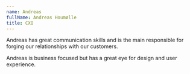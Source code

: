 ```yaml
---
name: Andreas
fullName: Andreas Houmølle
title: CXO
---
```


Andreas has great communication skills and is the main responsible for forging our relationships with our customers.

Andreas is business focused but has a great eye for design and user experience.
